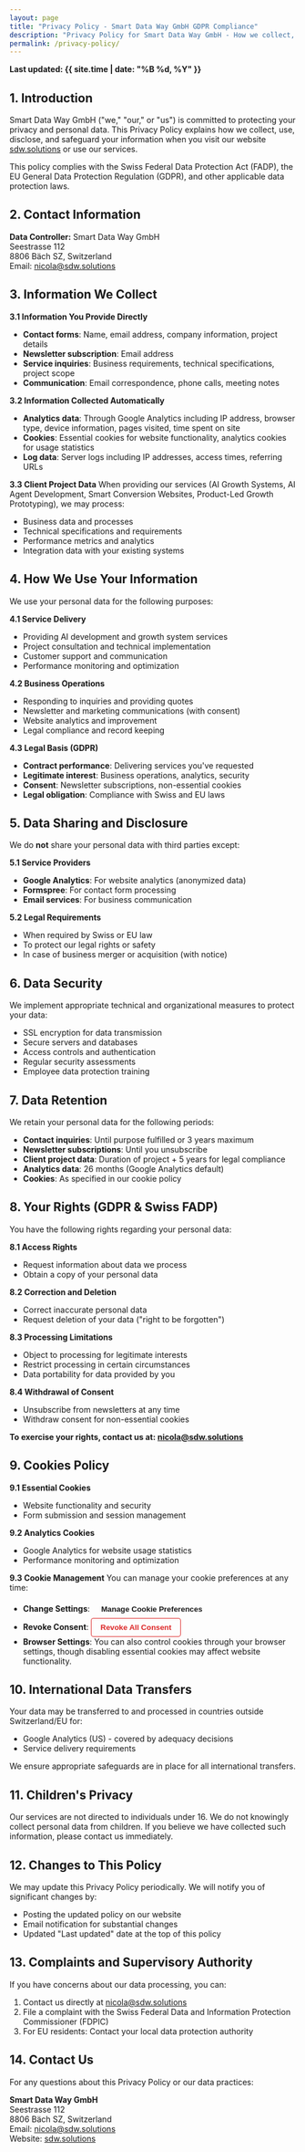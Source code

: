```yaml
---
layout: page
title: "Privacy Policy - Smart Data Way GmbH GDPR Compliance"
description: "Privacy Policy for Smart Data Way GmbH - How we collect, use, and protect your personal information in compliance with Swiss and EU data protection laws."
permalink: /privacy-policy/
---
```


**Last updated: {{ site.time | date: "%B %d, %Y" }}**

## 1. Introduction

Smart Data Way GmbH ("we," "our," or "us") is committed to protecting your privacy and personal data. This Privacy Policy explains how we collect, use, disclose, and safeguard your information when you visit our website [sdw.solutions](https://sdw.solutions) or use our services.

This policy complies with the Swiss Federal Data Protection Act (FADP), the EU General Data Protection Regulation (GDPR), and other applicable data protection laws.

## 2. Contact Information

**Data Controller:**
Smart Data Way GmbH  
Seestrasse 112  
8806 Bäch SZ, Switzerland  
Email: [nicola@sdw.solutions](mailto:nicola@sdw.solutions)

## 3. Information We Collect

**3.1 Information You Provide Directly**
- **Contact forms**: Name, email address, company information, project details
- **Newsletter subscription**: Email address
- **Service inquiries**: Business requirements, technical specifications, project scope
- **Communication**: Email correspondence, phone calls, meeting notes

**3.2 Information Collected Automatically**
- **Analytics data**: Through Google Analytics including IP address, browser type, device information, pages visited, time spent on site
- **Cookies**: Essential cookies for website functionality, analytics cookies for usage statistics
- **Log data**: Server logs including IP addresses, access times, referring URLs

**3.3 Client Project Data**
When providing our services (AI Growth Systems, AI Agent Development, Smart Conversion Websites, Product-Led Growth Prototyping), we may process:
- Business data and processes
- Technical specifications and requirements
- Performance metrics and analytics
- Integration data with your existing systems

## 4. How We Use Your Information

We use your personal data for the following purposes:

**4.1 Service Delivery**
- Providing AI development and growth system services
- Project consultation and technical implementation
- Customer support and communication
- Performance monitoring and optimization

**4.2 Business Operations**
- Responding to inquiries and providing quotes
- Newsletter and marketing communications (with consent)
- Website analytics and improvement
- Legal compliance and record keeping

**4.3 Legal Basis (GDPR)**
- **Contract performance**: Delivering services you've requested
- **Legitimate interest**: Business operations, analytics, security
- **Consent**: Newsletter subscriptions, non-essential cookies
- **Legal obligation**: Compliance with Swiss and EU laws

## 5. Data Sharing and Disclosure

We do **not** share your personal data with third parties except:

**5.1 Service Providers**
- **Google Analytics**: For website analytics (anonymized data)
- **Formspree**: For contact form processing
- **Email services**: For business communication

**5.2 Legal Requirements**
- When required by Swiss or EU law
- To protect our legal rights or safety
- In case of business merger or acquisition (with notice)

## 6. Data Security

We implement appropriate technical and organizational measures to protect your data:
- SSL encryption for data transmission
- Secure servers and databases
- Access controls and authentication
- Regular security assessments
- Employee data protection training

## 7. Data Retention

We retain your personal data for the following periods:
- **Contact inquiries**: Until purpose fulfilled or 3 years maximum
- **Newsletter subscriptions**: Until you unsubscribe
- **Client project data**: Duration of project + 5 years for legal compliance
- **Analytics data**: 26 months (Google Analytics default)
- **Cookies**: As specified in our cookie policy

## 8. Your Rights (GDPR & Swiss FADP)

You have the following rights regarding your personal data:

**8.1 Access Rights**
- Request information about data we process
- Obtain a copy of your personal data

**8.2 Correction and Deletion**
- Correct inaccurate personal data
- Request deletion of your data ("right to be forgotten")

**8.3 Processing Limitations**
- Object to processing for legitimate interests
- Restrict processing in certain circumstances
- Data portability for data provided by you

**8.4 Withdrawal of Consent**
- Unsubscribe from newsletters at any time
- Withdraw consent for non-essential cookies

**To exercise your rights, contact us at: [nicola@sdw.solutions](mailto:nicola@sdw.solutions)**

## 9. Cookies Policy

**9.1 Essential Cookies**
- Website functionality and security
- Form submission and session management

**9.2 Analytics Cookies**
- Google Analytics for website usage statistics
- Performance monitoring and optimization

**9.3 Cookie Management**
You can manage your cookie preferences at any time:

- **Change Settings**: <button onclick="cookieConsent.showSettings()" style="background: var(--primary-color); color: var(--dark); border: none; padding: 8px 16px; border-radius: 4px; cursor: pointer; font-weight: 600;">Manage Cookie Preferences</button>
- **Revoke Consent**: <button onclick="cookieConsent.revokeConsent()" style="background: transparent; color: #dc2626; border: 1px solid #dc2626; padding: 8px 16px; border-radius: 4px; cursor: pointer; font-weight: 600;">Revoke All Consent</button>
- **Browser Settings**: You can also control cookies through your browser settings, though disabling essential cookies may affect website functionality.

## 10. International Data Transfers

Your data may be transferred to and processed in countries outside Switzerland/EU for:
- Google Analytics (US) - covered by adequacy decisions
- Service delivery requirements

We ensure appropriate safeguards are in place for all international transfers.

## 11. Children's Privacy

Our services are not directed to individuals under 16. We do not knowingly collect personal data from children. If you believe we have collected such information, please contact us immediately.

## 12. Changes to This Policy

We may update this Privacy Policy periodically. We will notify you of significant changes by:
- Posting the updated policy on our website
- Email notification for substantial changes
- Updated "Last updated" date at the top of this policy

## 13. Complaints and Supervisory Authority

If you have concerns about our data processing, you can:
1. Contact us directly at [nicola@sdw.solutions](mailto:nicola@sdw.solutions)
2. File a complaint with the Swiss Federal Data and Information Protection Commissioner (FDPIC)
3. For EU residents: Contact your local data protection authority

## 14. Contact Us

For any questions about this Privacy Policy or our data practices:

**Smart Data Way GmbH**  
Seestrasse 112  
8806 Bäch SZ, Switzerland  
Email: [nicola@sdw.solutions](mailto:nicola@sdw.solutions)  
Website: [sdw.solutions](https://sdw.solutions)
